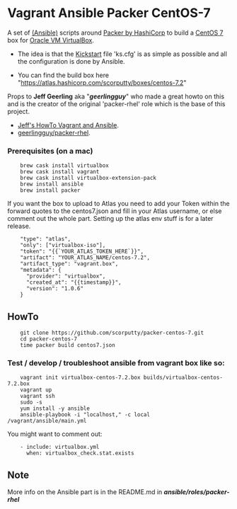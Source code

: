 # Vagrant Ansible Packer CentOS-7
A set of [(Ansible)](https://www.ansible.com) scripts around [Packer by HashiCorp](https://www.packer.io/) to build a [CentOS 7](https://www.centos.org) box for [Oracle VM VirtualBox](https://www.virtualbox.org).

- The idea is that the [Kickstart](http://pykickstart.readthedocs.io/en/latest/) file 'ks.cfg' is as simple as possible and all the configuration is done by Ansible.

- You can find the build box here "https://atlas.hashicorp.com/scorputty/boxes/centos-7.2"

Props to **Jeff Geerling** aka "***geerlingguy***" who made a great howto on this and is the creator of the original 'packer-rhel' role which is the base of this project.

- [Jeff's HowTo Vagrant and Ansible](http://www.jeffgeerling.com/blog/server-vm-images-ansible-and-packer).
- [geerlingguy/packer-rhel](https://galaxy.ansible.com/geerlingguy/packer-rhel/).

### Prerequisites (on a mac)
```
    brew cask install virtualbox
    brew cask install vagrant
    brew cask install virtualbox-extension-pack
    brew install ansible
    brew install packer
```
If you want the box to upload to Atlas you need to add your Token within the forward quotes to the centos7.json and fill in your Atlas username, or else comment out the whole part. Setting up the atlas env stuff is for a later release.
```
    "type": "atlas",
    "only": ["virtualbox-iso"],
    "token": "{{`YOUR_ATLAS_TOKEN_HERE`}}",
    "artifact": "YOUR_ATLAS_NAME/centos-7.2",
    "artifact_type": "vagrant.box",
    "metadata": {
      "provider": "virtualbox",
      "created_at": "{{timestamp}}",
      "version": "1.0.6"
    }
```

## HowTo
```
    git clone https://github.com/scorputty/packer-centos-7.git
    cd packer-centos-7
    time packer build centos7.json
```

### Test / develop / troubleshoot ansible from vagrant box like so:
```
    vagrant init virtualbox-centos-7.2.box builds/virtualbox-centos-7.2.box
    vagrant up
    vagrant ssh
    sudo -s
    yum install -y ansible
    ansible-playbook -i "localhost," -c local /vagrant/ansible/main.yml
```
You might want to comment out:
```
    - include: virtualbox.yml
      when: virtualbox_check.stat.exists
```  

## Note
More info on the Ansible part is in the README.md in ***ansible/roles/packer-rhel***
